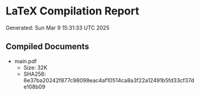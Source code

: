 # LaTeX Compilation Report
Generated: Sun Mar  9 15:31:33 UTC 2025
## Compiled Documents
- main.pdf
  - Size: 32K
  - SHA256: 6e37ba20242f877c98098eac4af10514ca8a3f22a12491b5fd33cf37de108b09
